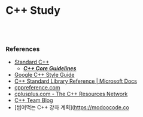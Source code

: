 C++ Study
==========


 <br/><br/>


### References
- [Standard C++](https://isocpp.org/)
    - [___C++ Core Guidelines___](http://isocpp.github.io/CppCoreGuidelines/)
- [Google C++ Style Guide](https://google.github.io/styleguide/cppguide.html)
- [C++ Standard Library Reference | Microsoft Docs](https://docs.microsoft.com/en-us/cpp/standard-library/cpp-standard-library-reference?view=vs-2019)
- [cppreference.com](https://en.cppreference.com/w/)
- [cplusplus.com - The C++ Resources Network](http://www.cplusplus.com/)
- [C++ Team Blog](https://devblogs.microsoft.com/cppblog/)
- [씹어먹는 C++ 강좌 계획](https://modoocode.co